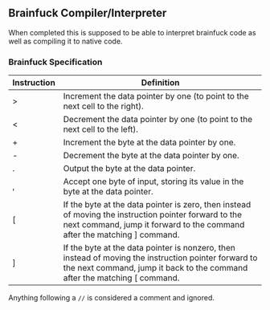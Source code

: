 ## Brainfuck Compiler/Interpreter

When completed this is supposed to be able to interpret brainfuck code as well as compiling it to native code.

### Brainfuck Specification

| Instruction | Definition                                                                                                                                                                         |
|-------------|------------------------------------------------------------------------------------------------------------------------------------------------------------------------------------|
| \>          | 	Increment the data pointer by one (to point to the next cell to the right).                                                                                                       |
| <           | 	Decrement the data pointer by one (to point to the next cell to the left).                                                                                                        |
| +           | 	Increment the byte at the data pointer by one.                                                                                                                                    |
| -           | 	Decrement the byte at the data pointer by one.                                                                                                                                    |
| .           | 	Output the byte at the data pointer.                                                                                                                                              |
| ,           | 	Accept one byte of input, storing its value in the byte at the data pointer.                                                                                                      |
| [           | 	If the byte at the data pointer is zero, then instead of moving the instruction pointer forward to the next command, jump it forward to the command after the matching ] command. |
| ]           | 	If the byte at the data pointer is nonzero, then instead of moving the instruction pointer forward to the next command, jump it back to the command after the matching [ command. |

Anything following a `//` is considered a comment and ignored.